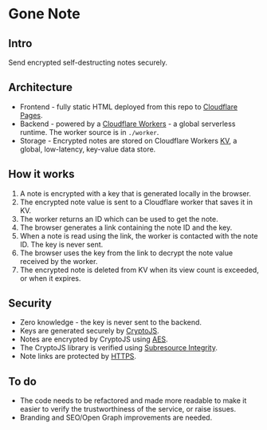 # Gone Note
 
 ## Intro
 Send encrypted self-destructing notes securely.
 
 ## Architecture
- Frontend - fully static HTML deployed from this repo to [Cloudflare Pages](https://pages.cloudflare.com/).
- Backend - powered by a [Cloudflare Workers](https://workers.cloudflare.com/) - a global serverless runtime. The worker source is in `./worker`.
- Storage - Encrypted notes are stored on Cloudflare Workers [KV](https://developers.cloudflare.com/workers/runtime-apis/kv/), a global, low-latency, key-value data store.
 
 ## How it works
 1. A note is encrypted with a key that is generated locally in the browser.
 2. The encrypted note value is sent to a Cloudflare worker that saves it in KV.
 3. The worker returns an ID which can be used to get the note.
 4. The browser generates a link containing the note ID and the key.
 5. When a note is read using the link, the worker is contacted with the note ID. The key is never sent.
 6. The browser uses the key from the link to decrypt the note value received by the worker.
 7. The encrypted note is deleted from KV when its view count is exceeded, or when it expires.

## Security
- Zero knowledge - the key is never sent to the backend.
- Keys are generated securely by [CryptoJS](https://github.com/brix/crypto-js).
- Notes are encrypted by CryptoJS using [AES](https://en.wikipedia.org/wiki/Advanced_Encryption_Standard).
- The CryptoJS library is verified using [Subresource Integrity](https://developer.mozilla.org/en-US/docs/Web/Security/Subresource_Integrity).
- Note links are protected by [HTTPS](https://en.wikipedia.org/wiki/HTTPS#Overview).

## To do
- The code needs to be refactored and made more readable to make it easier to verify the trustworthiness of the service, or raise issues.
- Branding and SEO/Open Graph improvements are needed.
